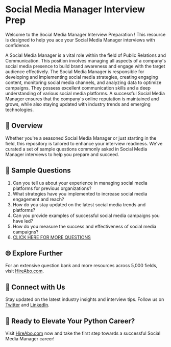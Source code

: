 # Social Media Manager Interview Prep

Welcome to the Social Media Manager Interview Preparation ! This resource is designed to help you ace your Social Media Manager interviews with confidence.

A Social Media Manager is a vital role within the field of Public Relations and Communication. This position involves managing all aspects of a company's social media presence to build brand awareness and engage with the target audience effectively. The Social Media Manager is responsible for developing and implementing social media strategies, creating engaging content, monitoring social media channels, and analyzing data to optimize campaigns. They possess excellent communication skills and a deep understanding of various social media platforms. A successful Social Media Manager ensures that the company's online reputation is maintained and grows, while also staying updated with industry trends and emerging technologies.

## 🚀 Overview

Whether you're a seasoned Social Media Manager or just starting in the field, this repository is tailored to enhance your interview readiness. We've curated a set of sample questions commonly asked in Social Media Manager interviews to help you prepare and succeed.

## 📝 Sample Questions

1. Can you tell us about your experience in managing social media platforms for previous organizations?
2. What strategies have you implemented to increase social media engagement and reach?
3. How do you stay updated on the latest social media trends and platforms?
4. Can you provide examples of successful social media campaigns you have led?
5. How do you measure the success and effectiveness of social media campaigns?
6. [CLICK HERE FOR MORE QUESTIONS](https://hireabo.com/job/8_1_9/Social%20Media%20Manager)

## 🌐 Explore Further

For an extensive question bank and more resources across 5,000 fields, visit [HireAbo.com](https://www.hireabo.com).

## 📱 Connect with Us

Stay updated on the latest industry insights and interview tips. Follow us on [Twitter](https://twitter.com/hireabo) and [LinkedIn](https://www.linkedin.com/in/hire-abo-3609972a8/).

## 🚀 Ready to Elevate Your Python Career?

Visit [HireAbo.com](https://www.hireabo.com) now and take the first step towards a successful Social Media Manager career!